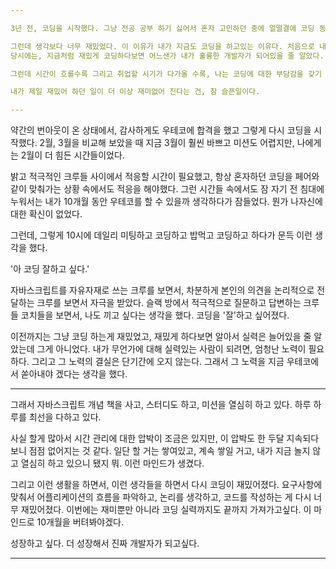 ```yaml
---

3년 전, 코딩을 시작했다. 그냥 전공 공부 하기 싫어서 혼자 고민하던 중에 얼떨결에 코딩 동아리에 들어갔고, 그렇게 코딩을 하게 되었다. 

그런데 생각보다 너무 재밌었다. 이 이유가 내가 지금도 코딩을 하고있는 이유다. 처음으로 내가 하는 공부와 일에 대해 열정을 느꼈고, 재미를 느꼈고, 밤을 새며 공부를 했고, 그렇게 '개발자'라는 꿈을 막연하게 꾸기 시작했다. 
당시에는, 지금처럼 재밌게 코딩하다보면 어느샌가 내가 훌륭한 개발자가 되어있을 줄 알았다. 코딩이 나한테 있어서 재밌다는게 중요하다고 생각했고, 그렇게 그냥 즐기면서 했던 것 같다. 

그런데 시간이 흐를수록 그리고 취업할 시기가 다가올 수록, 나는 코딩에 대한 부담감을 갖기 시작했다. 막상 개발자로 취업하려하니 내가 참 이도저도 아닌 실력이라는 게 확연히 느껴졌다. 코딩 입문자들 중에서는 1등, 코딩 좀 해본 사람들 중에서는 꼴등. 딱 내 위치였다. 이런 생각들과 부담감을 계속 느끼다 보니 코딩이 재미없어졌다. 

내가 제일 재밌어 하던 일이 더 이상 재미없어 진다는 건, 참 슬픈일이다.

---
```


약간의 번아웃이 온 상태에서, 감사하게도 우테코에 합격을 했고 그렇게 다시 코딩을 시작했다. 2월, 3월을 비교해 보았을 때 지금 3월이 훨씬 바쁘고 미션도 어렵지만, 나에게는 2월이 더 힘든 시간들이었다. 

밝고 적극적인 크루들 사이에서 적응할 시간이 필요했고, 항상 혼자하던 코딩을 페어와 같이 맞춰가는 상황 속에서도 적응을 해야했다. 그런 시간들 속에서도 잠 자기 전 침대에 누워서는 내가 10개월 동안 우테코를 할 수 있을까 생각하다가 잠들었다. 뭔가 나자신에 대한 확신이 없었다.

그런데, 그렇게 10시에 데일리 미팅하고 코딩하고 밥먹고 코딩하고 하다가 문득 이런 생각을 했다. 

'아 코딩 잘하고 싶다.'

자바스크립트를 자유자재로 쓰는 크루를 보면서, 차분하게 본인의 의견을 논리적으로 전달하는 크루를 보면서 자극을 받았다. 슬랙 방에서 적극적으로 질문하고 답변하는 크루들 코치들을 보면서, 나도 끼고 싶다는 생각을 했다. 코딩을 '잘'하고 싶어졌다. 

이전까지는 그냥 코딩 하는게 재밌었고, 재밌게 하다보면 알아서 실력은 늘어있을 줄 알았는데 그게 아니었다. 내가 무언가에 대해 실력있는 사람이 되려면, 엄청난 노력이 필요하다. 그리고 그 노력의 결실은 단기간에 오지 않는다. 그래서 그 노력을 지금 우테코에서 쏟아내야 겠다는 생각을 했다.

---

그래서 자바스크립트 개념 책을 사고, 스터디도 하고, 미션을 열심히 하고 있다. 하루 하루를 최선을 다하고 있다. 

사실 할게 많아서 시간 관리에 대한 압박이 조금은 있지만, 이 압박도 한 두달 지속되다 보니 점점 없어지는 것 같다. 일단 할 거는 쌓여있고, 계속 쌓일 거고, 내가 지금 놀지 않고 열심히 하고 있으니 됐지 뭐. 이런 마인드가 생겼다. 

그리고 이런 생활을 하면서, 이런 생각들을 하면서 다시 코딩이 재밌어졌다. 요구사항에 맞춰서 어플리케이션의 흐름을 파악하고, 논리를 생각하고, 코드를 작성하는 게 다시 너무 재밌어졌다. 이번에는 재미뿐만 아니라 코딩 실력까지도 끝까지 가져가고싶다. 이 마인드로 10개월을 버텨봐야겠다.

성장하고 싶다. 더 성장해서 진짜 개발자가 되고싶다. 

---
